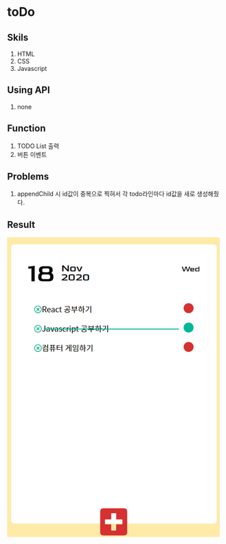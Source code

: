 # toDo

## Skils

1. HTML
2. CSS
3. Javascript

## Using API

1. none

## Function

1. TODO List 출력
2. 버튼 이벤트

## Problems

1. appendChild 시 id값이 중복으로 찍혀서 각 todo라인마다 id값을 새로 생성해줬다.

## Result

![tool](./img/readme.png)
